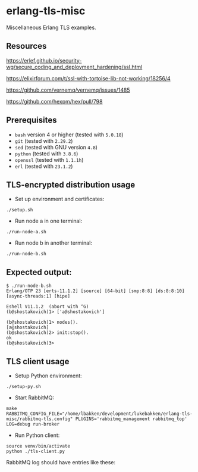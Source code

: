 # erlang-tls-misc

Miscellaneous Erlang TLS examples.

## Resources

https://erlef.github.io/security-wg/secure_coding_and_deployment_hardening/ssl.html

https://elixirforum.com/t/ssl-with-tortoise-lib-not-working/18256/4

https://github.com/vernemq/vernemq/issues/1485

https://github.com/hexpm/hex/pull/798

## Prerequisites

* `bash` version 4 or higher (tested with `5.0.18`)
* `git` (tested with `2.29.2`)
* `sed` (tested with GNU version `4.8`)
* `python` (tested with `3.8.6`)
* `openssl` (tested with `1.1.1h`)
* `erl` (tested with `23.1.2`)

## TLS-encrypted distribution usage

* Set up environment and certificates:

```
./setup.sh
```

* Run node a in one terminal:

```
./run-node-a.sh
```

* Run node b in another terminal:

```
./run-node-b.sh
```

## Expected output:

```
$ ./run-node-b.sh 
Erlang/OTP 23 [erts-11.1.2] [source] [64-bit] [smp:8:8] [ds:8:8:10] [async-threads:1] [hipe]

Eshell V11.1.2  (abort with ^G)
(b@shostakovich)1> ['a@shostakovich']

(b@shostakovich)1> nodes().
[a@shostakovich]
(b@shostakovich)2> init:stop().
ok
(b@shostakovich)3>
```

## TLS client usage

* Setup Python environment:

```
./setup-py.sh
```

* Start RabbitMQ:

```
make RABBITMQ_CONFIG_FILE="/home/lbakken/development/lukebakken/erlang-tls-misc/rabbitmq-tls.config" PLUGINS='rabbitmq_management rabbitmq_top' LOG=debug run-broker
```

* Run Python client:

```
source venv/bin/activate
python ./tls-client.py
```

RabbitMQ log should have entries like these:

```

